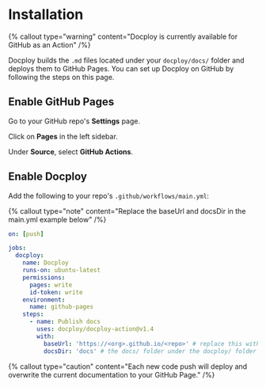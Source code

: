# Installation

{% callout
  type="warning"
  content="Docploy is currently available for GitHub as an Action"
/%}

Docploy builds the `.md` files located under your `docploy/docs/` folder and deploys them to GitHub Pages. You can set up Docploy on GitHub by following the steps on this page.

## Enable GitHub Pages

Go to your GitHub repo's **Settings** page.

Click on **Pages** in the left sidebar.

Under **Source**, select **GitHub Actions**.

## Enable Docploy

Add the following to your repo's `.github/workflows/main.yml`:

{% callout
  type="note"
  content="Replace the baseUrl and docsDir in the main.yml example below"
/%}

```yaml
on: [push]

jobs:
  docploy:
    name: Docploy
    runs-on: ubuntu-latest
    permissions:
      pages: write
      id-token: write
    environment:
      name: github-pages
    steps:
      - name: Publish docs
        uses: docploy/docploy-action@v1.4
        with:
          baseUrl: 'https://<org>.github.io/<repo>' # replace this with your GitHub Pages url
          docsDir: 'docs' # the docs/ folder under the docploy/ folder with your .md files
```

{% callout
  type="caution"
  content="Each new code push will deploy and overwrite the current documentation to your GitHub Page."
/%}
